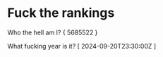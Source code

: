 # Fuck the rankings

Who the hell am I?
{ 5685522 }

What fucking year is it?
[ 2024-09-20T23:30:00Z ]
